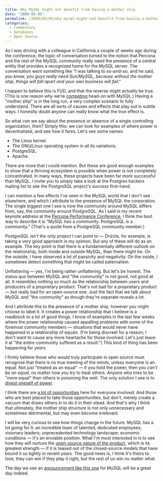 ```yaml
---
title: Why MySQL might not benefit from having a mother ship
date: "2009-05-05"
permalink: /2009/05/05/why-mysql-might-not-benefit-from-having-a-mother-ship/
categories:
  - Commentary
  - Databases
  - Open Source
---
```

As I was driving with a colleague in California a couple of weeks ago during the conference, the topic of conversation turned to the notion that Percona and the rest of the MySQL community really need the presence of a central entity that provides a recognized home for the MySQL server. The conversation went something like "I was talking to so-and-so, and he said, *you know, you guys really need Sun/MySQL, because without the mother ship, things will fall apart and your own business will fail*."

I happen to believe this is FUD, and that the reverse might actually be true. (This is one reason why we're [competing][1] head-on with MySQL.) Having a "mother ship" is in the long run, a very complex scenario to fully understand. There are all sorts of causes and effects that play out in subtle ways. I honestly doubt anyone can really know what the true effect is.

So what *can* we say about the presence or absence of a single controlling organization, then? Simply this: we can look for examples of where power is decentralized, and see how it fares. Let's see some names:

*   The Linux kernel.
*   The GNU/Linux operating system in all its variations.
*   PostgreSQL.
*   Apache.

There are more that I could mention. But these are good enough examples to show that a thriving ecosystem is possible when power is not completely concentrated. In many ways, these projects have been far more successful than MySQL. I invite you to simply take a look at the Postgres hackers mailing list to see the PostgreSQL project's success first-hand.

I can mention a few effects I've seen in the MySQL world that I don't see elsewhere, and which I attribute to the presence of MySQL the corporation. The single biggest one I see is how the community around MySQL differs from, say, the community around PostgreSQL. As I said in my recent keynote address at the [Percona Performance Conference][2], I think the best way to describe it is "MySQL *has* a community. PostgreSQL *is* a community." (That's a quote from a PostgreSQL community member.)

PostgreSQL isn't the only project I can point to &#8212; Drizzle, for example, is taking a very good approach in my opinion. But any of these will do as an example. The key point is that there is a fundamentally different outlook on the relationship, both inside and outside MySQL, than there might be. On the outside, I have observed a lot of passivity and negativity. On the inside, I sometimes detect something that might be called paternalism.

Unflattering &#8212; yes, I'm being rather unflattering. But let's be honest. The status quo between MySQL and "the community" is not good, not good at all. It resembles nothing so much as the relationship between users and producers of a proprietary product. That's not bad for a proprietary product &#8212; but really bad for an open-source one. Just the fact that we talk about MySQL and "the community" as though they're separate reveals a lot.

And I attribute this to the presence of a mother ship, however you might choose to label it. It creates a power relationship that I believe is a roadblock to a lot of good things. I know of examples in the last few weeks where the power relationship caused appalling problems with some of the foremost community members &#8212; situations that would never have happened in a relationship of equals. (I'm being discreet for a reason; I don't want to cause any more heartache for those involved. Let's just leave it at "the entire community suffered as a result.") This kind of thing has been happening for *years*.

I firmly believe those who would truly participate in open source must recognize that there is no true meeting of the minds, unless everyone is an equal. Not just "treated as an equal" &#8212; if you hold the power, then *you can't be an equal*, no matter how you try to treat others. Anyone who tries to be "more equal" than others is poisoning the well. The only solution I see is to [divest oneself of power][3].

I think there are [a lot of opportunities][4] here for everyone involved. And those who are best placed to take those opportunities, but don't, merely create a vacuum that draws others in to do it in their stead. And that's why I think that ultimately, the mother ship structure is not only unnecessary and sometimes detrimental, but may even become irrelevant.

I will be very curious to see how things change in the future. MySQL has a lot going for it: an incredible team of talented, dedicated employees; visionary leaders; unprecedented technology landscape; economic conditions &#8212; it's an enviable position. What I'm most interested in is to see how they will nurture the [open-source nature of the product][5], which is its greatest strength &#8212; if it is teased out of the closed-source models that have bound it so tightly in recent years. The good news is, I think it's theirs to lose; they can win if they play it right, but the rest of us win no matter what.

The day we see an [announcement like this one][6] for MySQL will be a great day indeed.

 [1]: http://www.xaprb.com/blog/2009/04/20/a-review-of-how-life-imitates-chess/
 [2]: http://conferences.percona.com/
 [3]: http://www.xaprb.com/blog/2009/03/08/making-maatkit-more-open-source-one-step-at-a-time/
 [4]: http://www.xaprb.com/blog/2007/08/12/what-would-make-me-buy-mysql-enterprise/
 [5]: http://www.xaprb.com/blog/2008/05/14/mysql-free-software-but-not-open-source/
 [6]: http://mysqlha.blogspot.com/2009/04/hack-on-drizzle-get-paid.html
